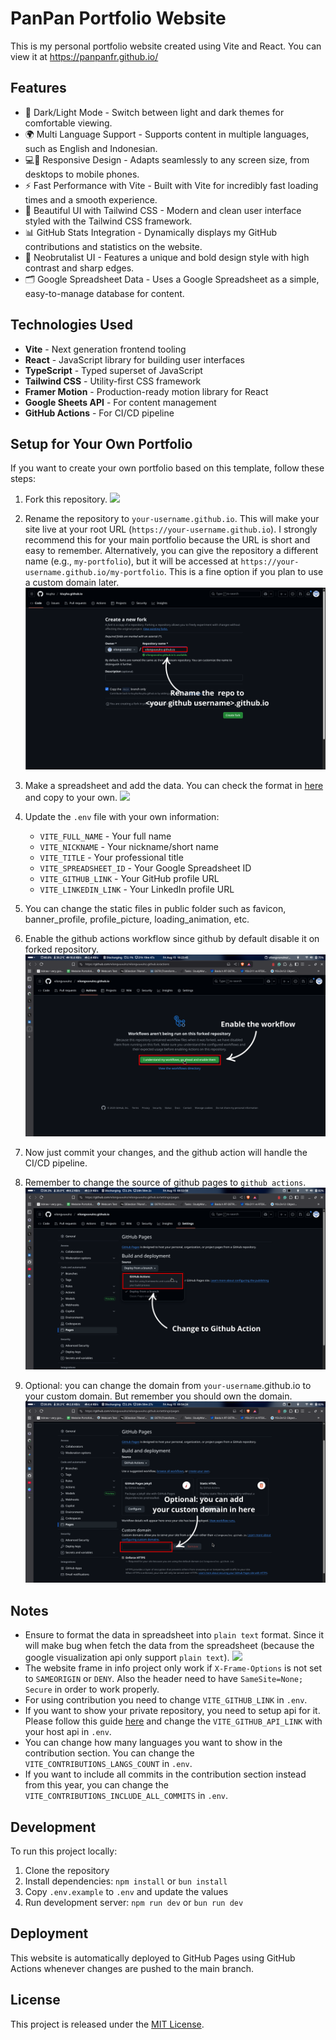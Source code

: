 # PanPan Portfolio Website

This is my personal portfolio website created using Vite and React. You can view it at <a href="https://panpanfr.github.io/" target="_blank">https://panpanfr.github.io/</a>

## Features

- 🌙 Dark/Light Mode - Switch between light and dark themes for comfortable viewing.
- 🌍 Multi Language Support - Supports content in multiple languages, such as English and Indonesian.
- 💻📱 Responsive Design - Adapts seamlessly to any screen size, from desktops to mobile phones.
- ⚡ Fast Performance with Vite - Built with Vite for incredibly fast loading times and a smooth experience.
- 🎨 Beautiful UI with Tailwind CSS - Modern and clean user interface styled with the Tailwind CSS framework.
- 📊 GitHub Stats Integration - Dynamically displays my GitHub contributions and statistics on the website.
- 🧱 Neobrutalist UI - Features a unique and bold design style with high contrast and sharp edges.
- 🗂️ Google Spreadsheet Data - Uses a Google Spreadsheet as a simple, easy-to-manage database for content.

## Technologies Used

- **Vite** - Next generation frontend tooling
- **React** - JavaScript library for building user interfaces
- **TypeScript** - Typed superset of JavaScript
- **Tailwind CSS** - Utility-first CSS framework
- **Framer Motion** - Production-ready motion library for React
- **Google Sheets API** - For content management
- **GitHub Actions** - For CI/CD pipeline

## Setup for Your Own Portfolio

If you want to create your own portfolio based on this template, follow these steps:

1. Fork this repository. <img src="https://raw.githubusercontent.com/kiuyha/kiuyha.github.io/refs/heads/main/docs/ForkRepository.png">

2. Rename the repository to `your-username.github.io`. This will make your site live at your root URL (`https://your-username.github.io`). I strongly recommend this for your main portfolio because the URL is short and easy to remember. Alternatively, you can give the repository a different name (e.g., `my-portfolio`), but it will be accessed at `https://your-username.github.io/my-portfolio`. This is a fine option if you plan to use a custom domain later. <img src="https://raw.githubusercontent.com/kiuyha/kiuyha.github.io/refs/heads/main/docs/RenameRepository.png">

3. Make a spreadsheet and add the data. You can check the format in <a href="https://docs.google.com/spreadsheets/d/1wiHW3SE8y8a6JosDY2538XPFa5Ydysw1yUb-qNMMbN4" target="_blank">here</a> and copy to your own. <img src="https://raw.githubusercontent.com/kiuyha/kiuyha.github.io/refs/heads/main/docs/CopySpreadsheet.png">

4. Update the `.env` file with your own information:
   - `VITE_FULL_NAME` - Your full name
   - `VITE_NICKNAME` - Your nickname/short name
   - `VITE_TITLE` - Your professional title
   - `VITE_SPREADSHEET_ID` - Your Google Spreadsheet ID
   - `VITE_GITHUB_LINK` - Your GitHub profile URL
   - `VITE_LINKEDIN_LINK` - Your LinkedIn profile URL

5. You can change the static files in public folder such as favicon, banner_profile, profile_picture, loading_animation, etc.

6. Enable the github actions workflow since github by default disable it on forked repository. <img src="https://raw.githubusercontent.com/kiuyha/kiuyha.github.io/refs/heads/main/docs/EnableWorkflow.png">

7. Now just commit your changes, and the github action will handle the CI/CD pipeline.

8. Remember to change the source of github pages to `github actions`. <img src="https://raw.githubusercontent.com/kiuyha/kiuyha.github.io/refs/heads/main/docs/ChangeSourcePages.png">

9. Optional: you can change the domain from `your-username`.github.io to your custom domain. But remember you should own the domain. <img src="https://raw.githubusercontent.com/kiuyha/kiuyha.github.io/refs/heads/main/docs/ChangeDomain.png">

## Notes

- Ensure to format the data in spreadsheet into `plain text` format. Since it will make bug when fetch the data from the spreadsheet (because the google visualization api only support `plain text`). <img src="https://raw.githubusercontent.com/kiuyha/kiuyha.github.io/refs/heads/main/docs/EnsurePlainText.png">
- The website frame in info project only work if `X-Frame-Options` is not set to `SAMEORIGIN` or `DENY`. Also the header need to have `SameSite=None; Secure` in order to work properly.
- For using contribution you need to change `VITE_GITHUB_LINK` in `.env`.
- If you want to show your private repository, you need to setup api for it. Please follow this guide <a href="https://github.com/kiuyha/github-readme-stats?tab=readme-ov-file#deploy-on-your-own" target="_blank">here</a> and change the `VITE_GITHUB_API_LINK` with your host api in `.env`.
- You can change how many languages you want to show in the contribution section. You can change the `VITE_CONTRIBUTIONS_LANGS_COUNT` in `.env`.
- If you want to include all commits in the contribution section instead from this year, you can change the `VITE_CONTRIBUTIONS_INCLUDE_ALL_COMMITS` in `.env`.

## Development

To run this project locally:

1. Clone the repository
2. Install dependencies: `npm install` or `bun install`
3. Copy `.env.example` to `.env` and update the values
4. Run development server: `npm run dev` or `bun run dev`

## Deployment

This website is automatically deployed to GitHub Pages using GitHub Actions whenever changes are pushed to the main branch.

## License

This project is released under the [MIT License](https://github.com/PanPanFR/PanPanFR.github.io/blob/main/LICENSE).
